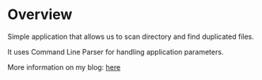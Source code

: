 # Overview

Simple application that allows us to scan directory and find duplicated files.


It uses Command Line Parser for handling application parameters.


More information on my blog: [here](https://mateusz-czernek.pl/post/c-searching-for-duplicated-files)

